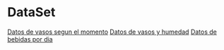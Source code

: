# DataSet
[Datos de vasos segun el momento](dataset1)
[Datos de vasos y humedad](dataset2)
[Datos de bebidas por dia](dataset3)
